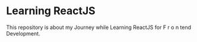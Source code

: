 # Learning ReactJS

This repository is about my Journey while Learning ReactJS for F r o n tend Development.


